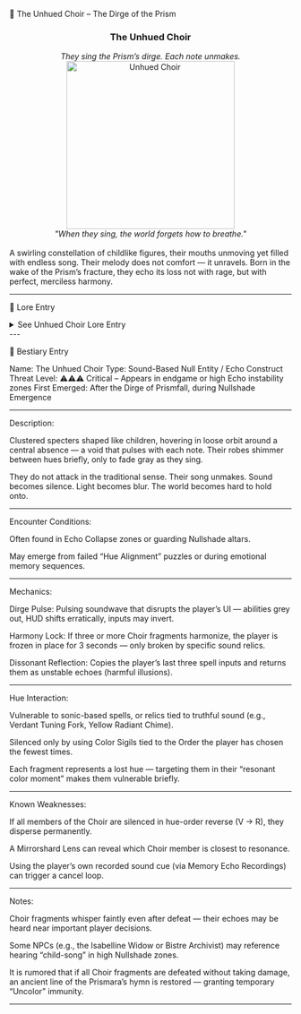 🎵 The Unhued Choir – The Dirge of the Prism

<div align="center">
  <h3>The Unhued Choir</h3>
  <i>They sing the Prism’s dirge. Each note unmakes.</i><br>
  <img src="../../assets/monsters/unhued-choir.png" alt="Unhued Choir" width="300"><br>
  <i>"When they sing, the world forgets how to breathe."</i><br><br>
</div>A swirling constellation of childlike figures, their mouths unmoving yet filled with endless song. Their melody does not comfort — it unravels. Born in the wake of the Prism’s fracture, they echo its loss not with rage, but with perfect, merciless harmony.


---

🧠 Lore Entry

<details><summary>See Unhued Choir Lore Entry</summary>Recovered Note – Nullshade, Shatterglass Pool (Distorted Reflection)

> “It wasn’t that they were children. Not really. Just the shape sorrow took that day.”
“They sang like they knew what came next — like they remembered silence being born.”
“When I tried to speak, they hummed it away. My thoughts turned to fog. My spells turned to noise.”
“Each voice sang in a hue we buried. And when the last note faded… so did color.”
— Fragmented confession, signed with no name



</details>
---

📘 Bestiary Entry

Name: The Unhued Choir
Type: Sound-Based Null Entity / Echo Construct
Threat Level: ⚠️⚠️⚠️ Critical – Appears in endgame or high Echo instability zones
First Emerged: After the Dirge of Prismfall, during Nullshade Emergence


---

Description:

Clustered specters shaped like children, hovering in loose orbit around a central absence — a void that pulses with each note. Their robes shimmer between hues briefly, only to fade gray as they sing.

They do not attack in the traditional sense. Their song unmakes. Sound becomes silence. Light becomes blur. The world becomes hard to hold onto.


---

Encounter Conditions:

Often found in Echo Collapse zones or guarding Nullshade altars.

May emerge from failed “Hue Alignment” puzzles or during emotional memory sequences.



---

Mechanics:

Dirge Pulse: Pulsing soundwave that disrupts the player’s UI — abilities grey out, HUD shifts erratically, inputs may invert.

Harmony Lock: If three or more Choir fragments harmonize, the player is frozen in place for 3 seconds — only broken by specific sound relics.

Dissonant Reflection: Copies the player’s last three spell inputs and returns them as unstable echoes (harmful illusions).



---

Hue Interaction:

Vulnerable to sonic-based spells, or relics tied to truthful sound (e.g., Verdant Tuning Fork, Yellow Radiant Chime).

Silenced only by using Color Sigils tied to the Order the player has chosen the fewest times.

Each fragment represents a lost hue — targeting them in their “resonant color moment” makes them vulnerable briefly.



---

Known Weaknesses:

If all members of the Choir are silenced in hue-order reverse (V → R), they disperse permanently.

A Mirrorshard Lens can reveal which Choir member is closest to resonance.

Using the player’s own recorded sound cue (via Memory Echo Recordings) can trigger a cancel loop.



---

Notes:

Choir fragments whisper faintly even after defeat — their echoes may be heard near important player decisions.

Some NPCs (e.g., the Isabelline Widow or Bistre Archivist) may reference hearing “child-song” in high Nullshade zones.

It is rumored that if all Choir fragments are defeated without taking damage, an ancient line of the Prismara’s hymn is restored — granting temporary “Uncolor” immunity.



---


